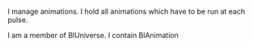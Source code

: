 I manage animations.
I hold all animations which have to be run at each pulse.

I am a member of BlUniverse.
I contain BlAnimation